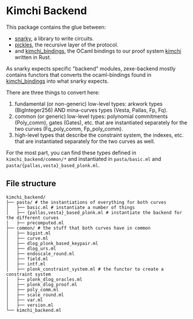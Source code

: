# Kimchi Backend

This package contains the glue between:

* [snarky](https://github.com/o1-labs/snarkyjs), a library to write circuits.
* [pickles](https://github.com/MinaProtocol/mina/tree/develop/src/lib/pickles), the recursive layer of the protocol.
* and [kimchi_bindings](../kimchi_bindings), the OCaml bindings to our proof system [kimchi](https://www.github.com/o1-labs/proof-systems) written in Rust.

As snarky expects specific "backend" modules, zexe-backend mostly contains functors that converts the ocaml-bindings found in [kimchi_bindings](../kimchi_bindings) into what snarky expects.

There are three things to convert here:

1. fundamental (or non-generic) low-level types: arkwork types (BigInteger256) AND mina-curves types (Vesta, Pallas, Fp, Fq).
2. common (or generic) low-level types: polynomial commitments (Poly_comm), gates (Gates), etc. that are instantiated separately for the two curves (Fq_poly_comm, Fp_poly_comm).
3. high-level types that describe the constraint system, the indexes, etc. that are instantiated separately for the two curves as well.

For the most part, you can find these types defined in `kimchi_backend/common/*` and instantiated in `pasta/basic.ml` and `pasta/{pallas,vesta}_based_plonk.ml`.

## File structure

```
kimchi_backend/
├── pasta/ # the instantiations of everything for both curves
│   ├── basic.ml # instantiate a number of things
│   ├── {pallas,vesta}_based_plonk.ml # instantiate the backend for the different curves
│   ├── precomputed.ml
├── common/ # the stuff that both curves have in common
│   ├── bigint.ml
│   ├── curve.ml
│   ├── dlog_plonk_based_keypair.ml
│   ├── dlog_urs.ml
│   ├── endoscale_round.ml
│   ├── field.ml
│   ├── intf.ml
│   ├── plonk_constraint_system.ml # the functor to create a constraint system
│   ├── plonk_dlog_oracles.ml
│   ├── plonk_dlog_proof.ml
│   ├── poly_comm.ml
│   ├── scale_round.ml
│   ├── var.ml
│   ├── version.ml
└── kimchi_backend.ml
```
